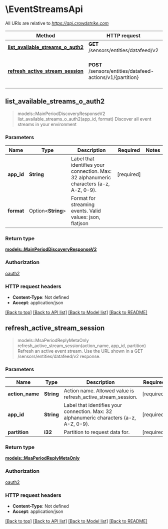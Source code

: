 # \EventStreamsApi

All URIs are relative to *<https://api.crowdstrike.com>*

Method | HTTP request | Description
------------- | ------------- | -------------
[**list_available_streams_o_auth2**](EventStreamsApi.md#list_available_streams_o_auth2) | **GET** /sensors/entities/datafeed/v2 | Discover all event streams in your environment
[**refresh_active_stream_session**](EventStreamsApi.md#refresh_active_stream_session) | **POST** /sensors/entities/datafeed-actions/v1/{partition} | Refresh an active event stream. Use the URL shown in a GET /sensors/entities/datafeed/v2 response.

## list_available_streams_o_auth2

> models::MainPeriodDiscoveryResponseV2 list_available_streams_o_auth2(app_id, format)
Discover all event streams in your environment

### Parameters

Name | Type | Description  | Required | Notes
------------- | ------------- | ------------- | ------------- | -------------
**app_id** | **String** | Label that identifies your connection. Max: 32 alphanumeric characters (a-z, A-Z, 0-9). | [required] |
**format** | Option<**String**> | Format for streaming events. Valid values: json, flatjson |  |

### Return type

[**models::MainPeriodDiscoveryResponseV2**](main.discoveryResponseV2.md)

### Authorization

[oauth2](../README.md#oauth2)

### HTTP request headers

- **Content-Type**: Not defined
- **Accept**: application/json

[[Back to top]](#) [[Back to API list]](../README.md#documentation-for-api-endpoints) [[Back to Model list]](../README.md#documentation-for-models) [[Back to README]](../README.md)

## refresh_active_stream_session

> models::MsaPeriodReplyMetaOnly refresh_active_stream_session(action_name, app_id, partition)
Refresh an active event stream. Use the URL shown in a GET /sensors/entities/datafeed/v2 response.

### Parameters

Name | Type | Description  | Required | Notes
------------- | ------------- | ------------- | ------------- | -------------
**action_name** | **String** | Action name. Allowed value is refresh_active_stream_session. | [required] |
**app_id** | **String** | Label that identifies your connection. Max: 32 alphanumeric characters (a-z, A-Z, 0-9). | [required] |
**partition** | **i32** | Partition to request data for. | [required] |

### Return type

[**models::MsaPeriodReplyMetaOnly**](msa.ReplyMetaOnly.md)

### Authorization

[oauth2](../README.md#oauth2)

### HTTP request headers

- **Content-Type**: Not defined
- **Accept**: application/json

[[Back to top]](#) [[Back to API list]](../README.md#documentation-for-api-endpoints) [[Back to Model list]](../README.md#documentation-for-models) [[Back to README]](../README.md)
